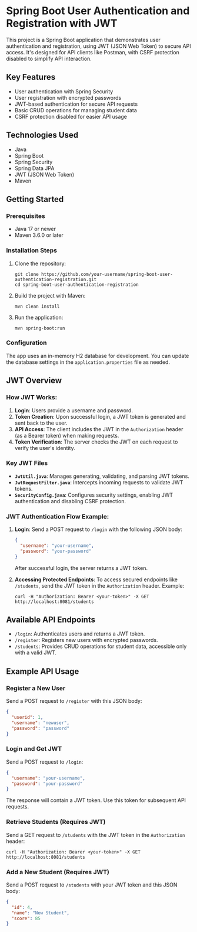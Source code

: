 # Spring Boot User Authentication and Registration with JWT

This project is a Spring Boot application that demonstrates user authentication and registration, using JWT (JSON Web Token) to secure API access. It's designed for API clients like Postman, with CSRF protection disabled to simplify API interaction.

## Key Features

- User authentication with Spring Security
- User registration with encrypted passwords
- JWT-based authentication for secure API requests
- Basic CRUD operations for managing student data
- CSRF protection disabled for easier API usage

## Technologies Used

- Java
- Spring Boot
- Spring Security
- Spring Data JPA
- JWT (JSON Web Token)
- Maven

## Getting Started

### Prerequisites

- Java 17 or newer
- Maven 3.6.0 or later

### Installation Steps

1. Clone the repository:
    ```
    git clone https://github.com/your-username/spring-boot-user-authentication-registration.git
    cd spring-boot-user-authentication-registration
    ```

2. Build the project with Maven:
    ```
    mvn clean install
    ```

3. Run the application:
    ```
    mvn spring-boot:run
    ```

### Configuration

The app uses an in-memory H2 database for development. You can update the database settings in the `application.properties` file as needed.

## JWT Overview

### How JWT Works:

1. **Login**: Users provide a username and password.
2. **Token Creation**: Upon successful login, a JWT token is generated and sent back to the user.
3. **API Access**: The client includes the JWT in the `Authorization` header (as a Bearer token) when making requests.
4. **Token Verification**: The server checks the JWT on each request to verify the user's identity.

### Key JWT Files

- **`JwtUtil.java`**: Manages generating, validating, and parsing JWT tokens.
- **`JwtRequestFilter.java`**: Intercepts incoming requests to validate JWT tokens.
- **`SecurityConfig.java`**: Configures security settings, enabling JWT authentication and disabling CSRF protection.

### JWT Authentication Flow Example:

1. **Login**: Send a POST request to `/login` with the following JSON body:
   ```json
   {
     "username": "your-username",
     "password": "your-password"
   }
   ```
   After successful login, the server returns a JWT token.

2. **Accessing Protected Endpoints**: To access secured endpoints like `/students`, send the JWT token in the `Authorization` header.
   Example:
   ```
   curl -H "Authorization: Bearer <your-token>" -X GET http://localhost:8081/students
   ```

## Available API Endpoints

- `/login`: Authenticates users and returns a JWT token.
- `/register`: Registers new users with encrypted passwords.
- `/students`: Provides CRUD operations for student data, accessible only with a valid JWT.

## Example API Usage

### Register a New User

Send a POST request to `/register` with this JSON body:
```json
{
  "userid": 1,
  "username": "newuser",
  "password": "password"
}
```

### Login and Get JWT

Send a POST request to `/login`:
```json
{
  "username": "your-username",
  "password": "your-password"
}
```
The response will contain a JWT token. Use this token for subsequent API requests.

### Retrieve Students (Requires JWT)

Send a GET request to `/students` with the JWT token in the `Authorization` header:
```
curl -H "Authorization: Bearer <your-token>" -X GET http://localhost:8081/students
```

### Add a New Student (Requires JWT)

Send a POST request to `/students` with your JWT token and this JSON body:
```json
{
  "id": 4,
  "name": "New Student",
  "score": 85
}
```
